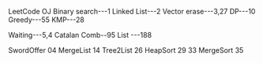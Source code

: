 LeetCode OJ
Binary search---1
Linked List---2
Vector erase---3,27
DP---10
Greedy---55
KMP---28

Waiting---5,4
Catalan Comb--95
List ---188

SwordOffer 04
MergeList 14
Tree2List 26
HeapSort 29 33
MergeSort 35
